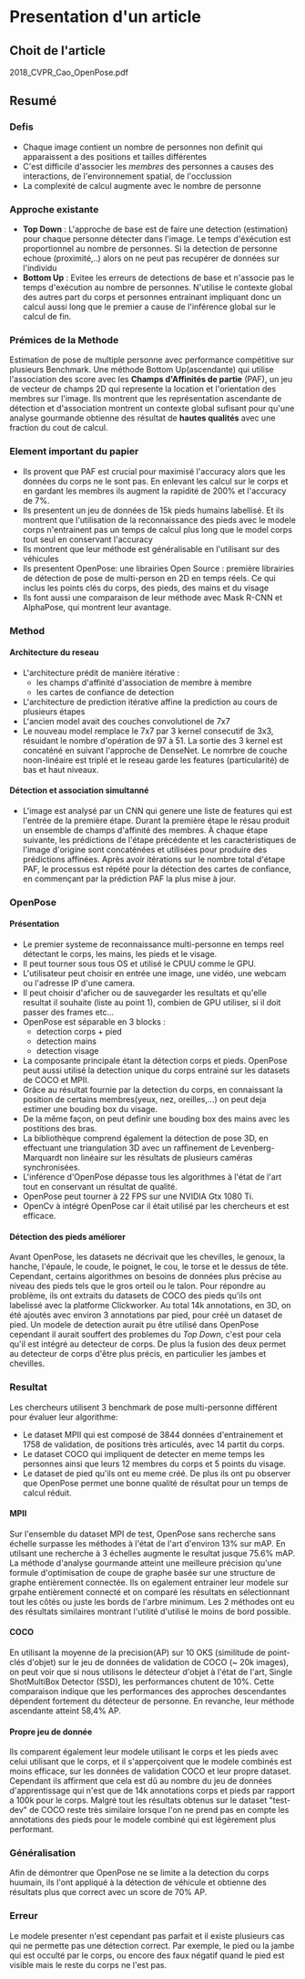 # Presentation d'un article
## Choit de l'article
2018_CVPR_Cao_OpenPose.pdf
## Resumé
### Defis
* Chaque image contient un nombre de personnes non definit qui apparaissent a des positions et tailles différentes
* C'est difficile d'associer les *membres* des personnes a causes des interactions, de l'environnement spatial, de l'occlussion
* La complexité de calcul augmente avec le nombre de personne
### Approche existante
* **Top Down** : L'approche de base est de faire une detection (estimation) pour chaque personne détecter dans l'image. Le temps d'éxécution est proportionnel au nombre de personnes. Si la detection de personne echoue (proximité,..) alors on ne peut pas recupérer de données sur l'individu
* **Bottom Up** : Evitee les erreurs de detections de base et n'associe pas le temps d'exécution au nombre de personnes. N'utilise le contexte global des autres part du corps et personnes entrainant impliquant donc un calcul aussi long que le premier a cause de l'inférence global sur le calcul de fin.
### Prémices de la Methode 
Estimation de pose de multiple personne avec performance compétitive sur plusieurs Benchmark.
Une méthode Bottom Up(ascendante) qui utilise l'association des score avec les **Champs d'Affinités de partie** (PAF), un jeu de vecteur de champs 2D qui represente la location et l'orientation des membres sur l'image.
Ils montrent que les représentation ascendante de détection et d'association montrent un contexte global sufisant pour qu'une analyse gourmande obtienne des résultat de **hautes qualités** avec une fraction du cout de calcul.
### Element important du papier
* Ils provent que PAF est crucial pour maximisé l'accuracy alors que les données du corps ne le sont pas. En enlevant les calcul sur le corps et en gardant les membres ils augment la rapidité de 200% et l'accuracy de 7%.
* Ils presentent un jeu de données de 15k pieds humains labellisé. Et ils montrent que l'utilisation de la reconnaissance des pieds avec le modele corps n'entrainent pas un temps de calcul plus long que le model corps tout seul en conservant l'accuracy
* Ils montrent que leur méthode est généralisable en l'utilisant sur des véhicules
* Ils presentent OpenPose: une librairies Open Source : première librairies de détection de pose de multi-person en 2D en temps réels. Ce qui inclus les points clés du corps, des pieds, des mains et du visage
* Ils font aussi une comparaison de leur méthode avec Mask R-CNN et AlphaPose, qui montrent leur avantage. 
### Method
#### Architecture du reseau
* L'architecture prédit de manière itérative :
    * les champs d'affinité d'association de membre à membre
    * les cartes de confiance de detection
* L'architecture de prediction itérative affine la prediction au cours de plusieurs étapes
* L'ancien model avait des couches convolutionel de 7x7
* Le nouveau model remplace le 7x7 par 3 kernel consecutif de 3x3, résuidant le nombre d'opération de 97 à 51. La sortie des 3 kernel est concaténé en suivant l'approche de DenseNet. Le nomrbre de couche noon-linéaire est triplé et le reseau garde les features (particularité) de bas et haut niveaux.

#### Détection et association simultanné
* L'image est analysé par un CNN qui genere une liste de features qui est l'entrée de la première étape. Durant la première étape le résau produit un ensemble de champs d'affinité des membres.
À chaque étape suivante, les prédictions de l'étape précédente et les caractéristiques de l'image d'origine sont concaténées et utilisées pour produire des prédictions affinées.
Après avoir itérations sur le nombre total d'étape PAF, le processus est répété pour la détection des cartes de confiance, en commençant par la prédiction PAF la plus mise à jour.


### OpenPose
#### Présentation
* Le premier systeme de reconnaissance multi-personne en temps reel détectant le corps, les mains, les pieds et le visage.
* Il peut tourner sous tous OS et utilisé le CPUU comme le GPU.
* L'utilisateur peut choisir en entrée une image, une vidéo, une webcam ou l'adresse IP d'une camera.
* Il peut choisir d'aficher ou de sauvegarder les resultats et qu'elle resultat il souhaite (liste au point 1), combien de GPU utiliser, si il doit passer des frames etc...
* OpenPose est séparable en 3 blocks :
    * detection corps + pied
    * detection mains
    * detection visage
* La composante principale étant la détection corps et pieds. OpenPose peut aussi utilisé la detection unique du corps entrainé sur les datasets de COCO et MPII.
* Grâce au résultat fournie par la detection du corps, en connaissant la position de certains membres(yeux, nez, oreilles,...) on peut deja estimer une bouding box du visage.
* De la même façon, on peut definir une bouding box des mains avec les postitions des bras.
* La bibliothèque comprend également la détection de pose 3D, en effectuant une triangulation 3D avec un raffinement de Levenberg-Marquardt non linéaire sur les résultats de plusieurs caméras synchronisées.
* L'inférence d'OpenPose dépasse tous les algorithmes à l'état de l'art tout en conservant un résultat de qualité.
* OpenPose peut tourner à 22 FPS sur une NVIDIA Gtx 1080 Ti.
* OpenCv à intégré OpenPose car il était utilisé par les chercheurs et est efficace.
#### Détection des pieds améliorer
Avant OpenPose, les datasets ne décrivait que les chevilles, le genoux, la hanche, l'épaule, le coude, le poignet, le cou, le torse et le dessus de tête.
Cependant, certains algorithmes on besoins de données plus précise au niveau des pieds tels que le gros orteil ou le talon.
Pour répondre au problème, ils ont extraits du datasets de COCO des pieds qu'ils ont labelissé avec la platforme Clickworker.
Au total 14k annotations, en 3D, on été ajoutés avec environ 3 annotations par pied, pour créé un dataset de pied.
Un modele de detection aurait pu être utilisé dans OpenPose cependant il aurait souffert des problemes du *Top Down*, c'est pour cela qu'il est intégré au detecteur de corps.
De plus la fusion des deux permet au detecteur de corps d'être plus précis, en particulier les jambes et chevilles.


### Resultat
Les chercheurs utilisent 3 benchmark de pose multi-personne différent pour évaluer leur algorithme:
* Le dataset MPII qui est composé de 3844 données d'entrainement et 1758 de validation, de positions très articulés, avec 14 partit du corps.
* Le dataset COCO qui impliquent de detecter en meme temps les personnes ainsi que leurs 12 membres du corps et 5 points du visage.
* Le dataset de pied qu'ils ont eu meme créé.
De plus ils ont pu observer que OpenPose permet une bonne qualité de résultat pour un temps de calcul réduit.
#### MPII
Sur l'ensemble du dataset MPI de test, OpenPose sans recherche sans échelle surpasse les méthodes à l'état de l'art d'environ  13% sur mAP.
En utilsant une recherche à 3 échelles augmente le resultat jusque 75.6% mAP.
La méthode d'analyse gourmande atteint une meilleure précision qu'une formule d'optimisation de coupe de graphe basée sur une structure de graphe entièrement connectée.
Ils on egalement entrainer leur modele sur grpahe entièrement connecté et on comparé les résultats en sélectionnant tout les côtés ou juste les bords de l'arbre minimum.
Les 2 méthodes ont eu des résultats similaires montrant l'utilité d'utilisé le moins de bord possible.
#### COCO
En utilisant la moyenne de la precision(AP) sur 10 OKS (similitude de point-clés d'objet) sur le jeu de données de validation de COCO (~ 20k images),
on peut voir que si nous utilisons le détecteur d'objet à l'état de l'art, Single ShotMultiBox Detector (SSD), les performances chutent de 10%. 
Cette comparaison indique que les performances des approches descendantes dépendent fortement du détecteur de personne. 
En revanche, leur méthode ascendante atteint 58,4% AP.

#### Propre jeu de donnée
Ils comparent également leur modele utilisant le corps et les pieds avec celui utilisant que le corps, et il s'apperçoivent que le modele combinés est moins efficace, sur les données de validation COCO et leur propre dataset.
Cependant ils affirment que cela est dû au nombre du jeu de données d'apprentissage qui n'est que de 14k annotations corps et pieds par rapport a 100k pour le corps.
Malgré tout les résultats obtenus sur le dataset "test-dev" de COCO reste très similaire lorsque l'on ne prend pas en compte les annotations des pieds pour le modele combiné qui est légèrement plus performant.

### Généralisation
Afin de démontrer que OpenPose ne se limite a la detection du corps huumain, ils l'ont appliqué à la détection de véhicule et obtienne des résultats plus que correct avec un score de 70% AP.

### Erreur
Le modele presenter n'est cependant pas parfait et il existe plusieurs cas qui ne permette pas une détection correct. 
Par exemple, le pied ou la jambe qui est occulté par le corps, ou encore des faux négatif quand le pied est visible mais le reste du corps ne l'est pas.